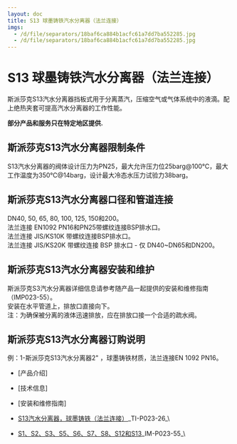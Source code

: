 ```yaml
---
layout: doc
title: S13 球墨铸铁汽水分离器（法兰连接）
imgs:
  - /d/file/separators/18baf6ca884b1acfc61a7dd7ba552285.jpg
  - /d/file/separators/18baf6ca884b1acfc61a7dd7ba552285.jpg
---
```


# S13 球墨铸铁汽水分离器（法兰连接）

斯派莎克S13汽水分离器挡板式用于分离蒸汽，压缩空气或气体系统中的液滴。配上绝热夹套可提高汽水分离器的工作性能。

**部分产品和服务只在特定地区提供.**

## 斯派莎克S13汽水分离器限制条件

S13汽水分离器的阀体设计压力为PN25，最大允许压力位25barg@100℃，最大工作温度为350℃@14barg，设计最大冷态水压力试验力38barg。

## 斯派莎克S13汽水分离器口径和管道连接

DN40, 50, 65, 80, 100, 125, 150和200。  
法兰连接 EN1092 PN16和PN25带螺纹连接BSP排水口。  
法兰连接 JIS/KS10K 带螺纹连接BSP排水口。  
法兰连接 JIS/KS20K 带螺纹连接 BSP 排水口 - 仅 DN40~DN65和DN200。

## 斯派莎克S13汽水分离器安装和维护

斯派莎克S3汽水分离器详细信息请参考随产品一起提供的安装和维修指南（IMP023-55）。  
安装在水平管道上，排放口直接向下。  
注：为确保被分离的液体迅速排放，应在排放口接一个合适的疏水阀。

## 斯派莎克S13汽水分离器订购说明

例：1-斯派莎克S13汽水分离器2" ，球墨铸铁材质，法兰连接EN 1092 PN16。

- [产品介绍]
- [技术信息]
- [安装和维修指南]

- [S13汽水分离器，球墨铸铁（法兰连接）](/d/pdf/TI-023-06-S13%20球墨铸铁汽水分离器（法兰连接）.pdf)\_TI-P023-26\_\

- [S1、S2、S3、S5、S6、S7、S8、S12和S13](/d/pdf/IM-P023-55-S1%E3%80%81S2%E3%80%81S3%E3%80%81S5%E3%80%81S6%E3%80%81S7%E3%80%81S8%E3%80%81S12%E5%92%8CS13%E6%B1%BD%E6%B0%B4%E5%88%86%E7%A6%BB%E5%99%A8.pdf)\_IM-P023-55\_\
